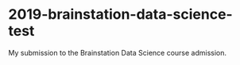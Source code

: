 # 2019-brainstation-data-science-test
My submission to the Brainstation Data Science course admission.
